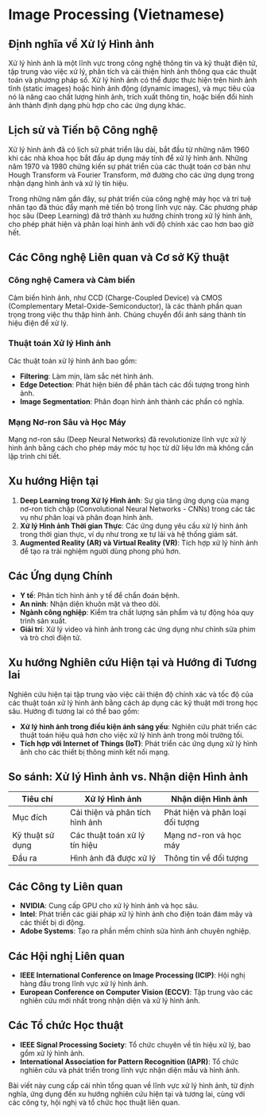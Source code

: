 # Image Processing (Vietnamese)

## Định nghĩa về Xử lý Hình ảnh

Xử lý hình ảnh là một lĩnh vực trong công nghệ thông tin và kỹ thuật điện tử, tập trung vào việc xử lý, phân tích và cải thiện hình ảnh thông qua các thuật toán và phương pháp số. Xử lý hình ảnh có thể được thực hiện trên hình ảnh tĩnh (static images) hoặc hình ảnh động (dynamic images), và mục tiêu của nó là nâng cao chất lượng hình ảnh, trích xuất thông tin, hoặc biến đổi hình ảnh thành định dạng phù hợp cho các ứng dụng khác.

## Lịch sử và Tiến bộ Công nghệ

Xử lý hình ảnh đã có lịch sử phát triển lâu dài, bắt đầu từ những năm 1960 khi các nhà khoa học bắt đầu áp dụng máy tính để xử lý hình ảnh. Những năm 1970 và 1980 chứng kiến sự phát triển của các thuật toán cơ bản như Hough Transform và Fourier Transform, mở đường cho các ứng dụng trong nhận dạng hình ảnh và xử lý tín hiệu.

Trong những năm gần đây, sự phát triển của công nghệ máy học và trí tuệ nhân tạo đã thúc đẩy mạnh mẽ tiến bộ trong lĩnh vực này. Các phương pháp học sâu (Deep Learning) đã trở thành xu hướng chính trong xử lý hình ảnh, cho phép phát hiện và phân loại hình ảnh với độ chính xác cao hơn bao giờ hết.

## Các Công nghệ Liên quan và Cơ sở Kỹ thuật

### Công nghệ Camera và Cảm biến

Cảm biến hình ảnh, như CCD (Charge-Coupled Device) và CMOS (Complementary Metal-Oxide-Semiconductor), là các thành phần quan trọng trong việc thu thập hình ảnh. Chúng chuyển đổi ánh sáng thành tín hiệu điện để xử lý. 

### Thuật toán Xử lý Hình ảnh

Các thuật toán xử lý hình ảnh bao gồm:

- **Filtering**: Làm mịn, làm sắc nét hình ảnh.
- **Edge Detection**: Phát hiện biên để phân tách các đối tượng trong hình ảnh.
- **Image Segmentation**: Phân đoạn hình ảnh thành các phần có nghĩa.

### Mạng Nơ-ron Sâu và Học Máy

Mạng nơ-ron sâu (Deep Neural Networks) đã revolutionize lĩnh vực xử lý hình ảnh bằng cách cho phép máy móc tự học từ dữ liệu lớn mà không cần lập trình chi tiết.

## Xu hướng Hiện tại

1. **Deep Learning trong Xử lý Hình ảnh**: Sự gia tăng ứng dụng của mạng nơ-ron tích chập (Convolutional Neural Networks - CNNs) trong các tác vụ như phân loại và phân đoạn hình ảnh.
2. **Xử lý Hình ảnh Thời gian Thực**: Các ứng dụng yêu cầu xử lý hình ảnh trong thời gian thực, ví dụ như trong xe tự lái và hệ thống giám sát.
3. **Augmented Reality (AR) và Virtual Reality (VR)**: Tích hợp xử lý hình ảnh để tạo ra trải nghiệm người dùng phong phú hơn.

## Các Ứng dụng Chính

- **Y tế**: Phân tích hình ảnh y tế để chẩn đoán bệnh.
- **An ninh**: Nhận diện khuôn mặt và theo dõi.
- **Ngành công nghiệp**: Kiểm tra chất lượng sản phẩm và tự động hóa quy trình sản xuất.
- **Giải trí**: Xử lý video và hình ảnh trong các ứng dụng như chỉnh sửa phim và trò chơi điện tử.

## Xu hướng Nghiên cứu Hiện tại và Hướng đi Tương lai

Nghiên cứu hiện tại tập trung vào việc cải thiện độ chính xác và tốc độ của các thuật toán xử lý hình ảnh bằng cách áp dụng các kỹ thuật mới trong học sâu. Hướng đi tương lai có thể bao gồm:

- **Xử lý hình ảnh trong điều kiện ánh sáng yếu**: Nghiên cứu phát triển các thuật toán hiệu quả hơn cho việc xử lý hình ảnh trong môi trường tối.
- **Tích hợp với Internet of Things (IoT)**: Phát triển các ứng dụng xử lý hình ảnh cho các thiết bị thông minh kết nối mạng.

## So sánh: Xử lý Hình ảnh vs. Nhận diện Hình ảnh

| Tiêu chí                   | Xử lý Hình ảnh           | Nhận diện Hình ảnh       |
|---------------------------|--------------------------|---------------------------|
| Mục đích                  | Cải thiện và phân tích hình ảnh | Phát hiện và phân loại đối tượng |
| Kỹ thuật sử dụng          | Các thuật toán xử lý tín hiệu | Mạng nơ-ron và học máy    |
| Đầu ra                    | Hình ảnh đã được xử lý  | Thông tin về đối tượng    |

## Các Công ty Liên quan

- **NVIDIA**: Cung cấp GPU cho xử lý hình ảnh và học sâu.
- **Intel**: Phát triển các giải pháp xử lý hình ảnh cho điện toán đám mây và các thiết bị di động.
- **Adobe Systems**: Tạo ra phần mềm chỉnh sửa hình ảnh chuyên nghiệp.

## Các Hội nghị Liên quan

- **IEEE International Conference on Image Processing (ICIP)**: Hội nghị hàng đầu trong lĩnh vực xử lý hình ảnh.
- **European Conference on Computer Vision (ECCV)**: Tập trung vào các nghiên cứu mới nhất trong nhận diện và xử lý hình ảnh.

## Các Tổ chức Học thuật

- **IEEE Signal Processing Society**: Tổ chức chuyên về tín hiệu xử lý, bao gồm xử lý hình ảnh.
- **International Association for Pattern Recognition (IAPR)**: Tổ chức nghiên cứu và phát triển trong lĩnh vực nhận diện mẫu và hình ảnh.

Bài viết này cung cấp cái nhìn tổng quan về lĩnh vực xử lý hình ảnh, từ định nghĩa, ứng dụng đến xu hướng nghiên cứu hiện tại và tương lai, cùng với các công ty, hội nghị và tổ chức học thuật liên quan.